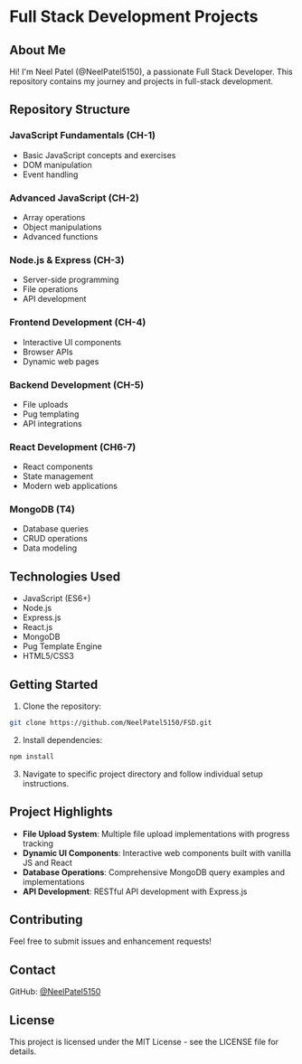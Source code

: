 # Full Stack Development Projects

## About Me
Hi! I'm Neel Patel (@NeelPatel5150), a passionate Full Stack Developer. This repository contains my journey and projects in full-stack development.

## Repository Structure

### JavaScript Fundamentals (CH-1)
- Basic JavaScript concepts and exercises
- DOM manipulation
- Event handling

### Advanced JavaScript (CH-2)
- Array operations
- Object manipulations
- Advanced functions

### Node.js & Express (CH-3)
- Server-side programming
- File operations
- API development

### Frontend Development (CH-4)
- Interactive UI components
- Browser APIs
- Dynamic web pages

### Backend Development (CH-5)
- File uploads
- Pug templating
- API integrations

### React Development (CH6-7)
- React components
- State management
- Modern web applications

### MongoDB (T4)
- Database queries
- CRUD operations
- Data modeling

## Technologies Used
- JavaScript (ES6+)
- Node.js
- Express.js
- React.js
- MongoDB
- Pug Template Engine
- HTML5/CSS3

## Getting Started

1. Clone the repository:
```bash
git clone https://github.com/NeelPatel5150/FSD.git
```

2. Install dependencies:
```bash
npm install
```

3. Navigate to specific project directory and follow individual setup instructions.

## Project Highlights

- **File Upload System**: Multiple file upload implementations with progress tracking
- **Dynamic UI Components**: Interactive web components built with vanilla JS and React
- **Database Operations**: Comprehensive MongoDB query examples and implementations
- **API Development**: RESTful API development with Express.js

## Contributing
Feel free to submit issues and enhancement requests!

## Contact
GitHub: [@NeelPatel5150](https://github.com/NeelPatel5150)

## License
This project is licensed under the MIT License - see the LICENSE file for details.